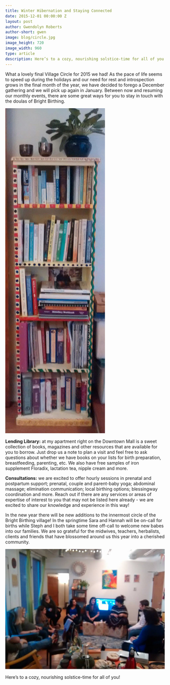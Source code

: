 ```yaml
---
title: Winter Hibernation and Staying Connected
date: 2015-12-01 00:00:00 Z
layout: post
author: Gwendolyn Roberts
author-short: gwen
image: blog/circle.jpg
image_height: 720
image_width: 960
type: article
description: Here’s to a cozy, nourishing solstice-time for all of you!
---
```


What a lovely final Village Circle for 2015 we had! As the pace of life seems to speed up during the holidays and our need for rest and introspection grows in the final month of the year, we have decided to forego a December gathering and we will pick up again in January. Between now and resuming our monthly events, there are some great ways for you to stay in touch with the doulas of Bright Birthing. 

<img class="small-3 columns right" src="/images/blog/library.jpg">

**Lending Library:** at my apartment right on the Downtown Mall is a sweet collection of books, magazines and other resources that are available for you to borrow. Just drop us a note to plan a visit and feel free to ask questions about whether we have books on your lists for birth preparation, breastfeeding, parenting, etc. We also have free samples of iron supplement Floradix, lactation tea, nipple cream and more. 

**Consultations:** we are excited to offer hourly sessions in prenatal and postpartum support; prenatal, couple and parent-baby yoga; abdominal massage; elimination communication; local birthing options; blessingway coordination and more. Reach out if there are any services or areas of expertise of interest to you that may not be listed here already - we are excited to share our knowledge and experience in this way!

In the new year there will be new additions to the innermost circle of the Bright Birthing village! In the springtime Sara and Hannah will be on-call for births while Steph and I both take some time off-call to welcome new babes into our families. We are so grateful for the midwives, teachers, herbalists, clients and friends that have blossomed around us this year into a cherished community. 

<img class="small-8 columns right" src="/images/blog/circle.jpg">

Here’s to a cozy, nourishing solstice-time for all of you! 
